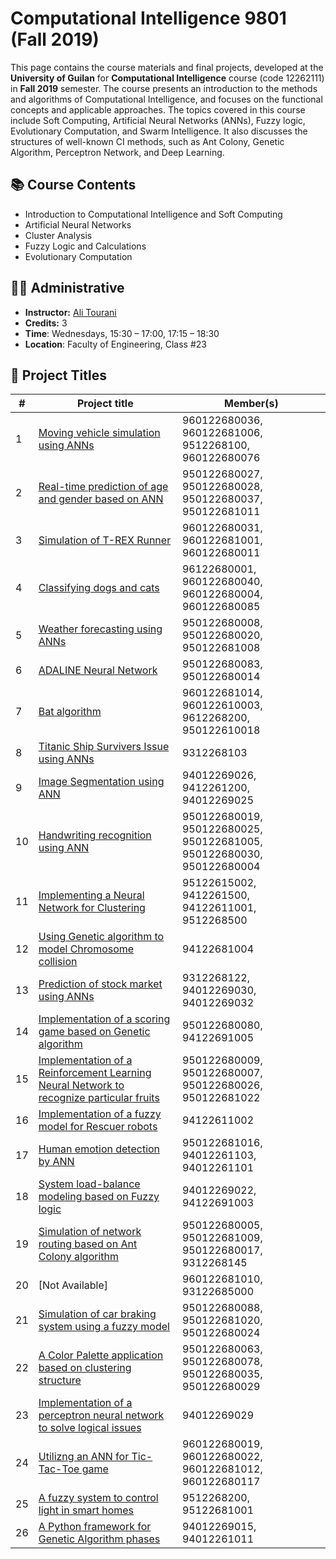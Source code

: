 # Computational Intelligence 9801 (Fall 2019)

This page contains the course materials and final projects, developed at the **University of Guilan** for **Computational Intelligence** course (code 12262111) in **Fall 2019** semester. The course presents an introduction to the methods and algorithms of Computational Intelligence, and focuses on the functional concepts and applicable approaches. The topics covered in this course include Soft Computing, Artificial Neural Networks (ANNs), Fuzzy logic, Evolutionary Computation, and Swarm Intelligence. It also discusses the structures of well-known CI methods, such as Ant Colony, Genetic Algorithm, Perceptron Network, and Deep Learning.

## 📚 Course Contents

- Introduction to Computational Intelligence and Soft Computing
- Artificial Neural Networks
- Cluster Analysis
- Fuzzy Logic and Calculations
- Evolutionary Computation

## 👨‍🏫 Administrative

- **Instructor:** [Ali Tourani](http://alitourani.ir/course-material/ "Ali Tourani")
- **Credits:** 3
- **Time**: Wednesdays, 15:30 – 17:00, 17:15 – 18:30
- **Location**: Faculty of Engineering, Class #23

## 🔨 Project Titles

| # | Project title | Member(s) |
| ------------ | ------------ | ------------ |
| 1 | [Moving vehicle simulation using ANNs](https://github.com/alitourani/computational-intelligence-class-9801/tree/master/01-neural-network-moving-vehicle "Moving vehicle simulation using ANNs") | 960122680036, 960122681006, 9512268100, 960122680076 |
| 2 | [Real-time prediction of age and gender based on ANN](https://github.com/alitourani/computational-intelligence-class-9801/tree/master/02-neural-network-age-gender-prediction "Real-time prediction of age and gender based on ANN") | 950122680027, 950122680028, 950122680037, 950122681011 |
| 3 | [Simulation of T-REX Runner](https://github.com/alitourani/computational-intelligence-class-9801/tree/master/03-trex-runner-simulation "Simulation of T-REX Runner") | 960122680031, 960122681001, 960122680011 |
| 4 | [Classifying dogs and cats](https://github.com/alitourani/computational-intelligence-class-9801/tree/master/04-cnn-animal-classifier "Classifying dogs and cats") | 96122680001, 960122680040, 960122680004, 960122680085 |
| 5 | [Weather forecasting using ANNs](https://github.com/alitourani/computational-intelligence-class-9801/tree/master/05-neural-network-weather-forecast "Weather forecasting using ANNs") | 950122680008, 950122680020, 950122681008 |
| 6 | [ADALINE Neural Network](https://github.com/alitourani/computational-intelligence-class-9801/tree/master/06-adaline-network "ADALINE Neural Network") | 950122680083, 950122680014 |
| 7 | [Bat algorithm](https://github.com/alitourani/computational-intelligence-class-9801/tree/master/07-bat-algorithm "Bat algorithm") | 960122681014, 960122610003, 9612268200, 950122610018 |
| 8 | [Titanic Ship Survivers Issue using ANNs](https://github.com/alitourani/computational-intelligence-class-9801/tree/master/08-neural-networks-titanic-survivers "Titanic Ship Survivers Issue using ANNs") | 9312268103 |
| 9 | [Image Segmentation using ANN](https://github.com/alitourani/computational-intelligence-class-9801/tree/master/09-neural-network-image-segmentation "Image Segmentation using ANN") | 94012269026, 9412261200, 94012269025 |
| 10 | [Handwriting recognition using ANN](https://github.com/alitourani/computational-intelligence-class-9801/tree/master/10-handwriting-recognition "Handwriting recognition using ANN") | 950122680019, 950122680025, 950122681005, 950122680030, 950122680004 |
| 11 | [Implementing a Neural Network for Clustering](https://github.com/alitourani/computational-intelligence-class-9801/tree/master/11-neural-network-clustering "Implementing a Neural Network for Clustering") | 95122615002, 9412261500, 94122611001, 9512268500 |
| 12 | [Using Genetic algorithm to model Chromosome collision](https://github.com/alitourani/computational-intelligence-class-9801/tree/master/12-genetic-chromosome-collision "Using Genetic algorithm to model Chromosome collision") | 94122681004 |
| 13 | [Prediction of stock market using ANNs](https://github.com/alitourani/computational-intelligence-class-9801/tree/master/15-reinforcement-neural-network "Prediction of stock market using ANNs") | 9312268122, 94012269030, 94012269032 |
| 14 | [Implementation of a scoring game based on Genetic algorithm](https://github.com/alitourani/computational-intelligence-class-9801/tree/master/14-genetic-scoring-game "Implementation of a scoring game based on Genetic algorithm") | 950122680080, 94122691005 |
| 15 | [Implementation of a Reinforcement Learning Neural Network to recognize particular fruits](https://github.com/alitourani/computational-intelligence-class-9801/tree/master/15-reinforcement-neural-network "Implementation of a Reinforcement Learning Neural Network to recognize particular fruits") | 950122680009, 950122680007, 950122680026, 950122681022 |
| 16 | [Implementation of a fuzzy model for Rescuer robots](https://github.com/alitourani/computational-intelligence-class-9801/tree/master/16-fuzzy-rescue-robot "Implementation of a fuzzy model for Rescuer robots") | 94122611002 |
| 17 | [Human emotion detection by ANN](https://github.com/alitourani/computational-intelligence-class-9801/tree/master/17-neural-network-emotion-detection "Human emotion detection by ANN") | 950122681016, 94012261103, 94012261101 |
| 18 | [System load-balance modeling based on Fuzzy logic](https://github.com/alitourani/computational-intelligence-class-9801/tree/master/18-load-balance-modeling "System load-balance modeling based on Fuzzy logic") | 94012269022, 94122691003 |
| 19 | [Simulation of network routing based on Ant Colony algorithm](https://github.com/alitourani/computational-intelligence-class-9801/tree/master/19-ant-colony-network-routing "Simulation of network routing based on Ant Colony algorithm") | 950122680005, 950122681009, 950122680017, 9312268145 |
| 20 | [Not Available] | 960122681010, 93122685000 |
| 21 | [Simulation of car braking system using a fuzzy model](https://github.com/alitourani/computational-intelligence-class-9801/tree/master/21-fuzzy-car-braking "Simulation of car braking system using a fuzzy model") | 950122680088, 950122681020, 950122680024 |
| 22 | [A Color Palette application based on clustering structure](https://github.com/alitourani/computational-intelligence-class-9801/tree/master/22-clustering-color-palette "A Color Palette application based on clustering structure") | 950122680063, 950122680078, 950122680035, 950122680029 |
| 23 | [Implementation of a perceptron neural network to solve logical issues](https://github.com/alitourani/computational-intelligence-class-9801/tree/master/23-perceptron-logic-issues "Implementation of a perceptron neural network to solve logical issues") | 94012269029 |
| 24 | [Utilizng an ANN for Tic-Tac-Toe game](https://github.com/alitourani/computational-intelligence-class-9801/tree/master/24-tic-tac-toe-neural-networks "Utilizng an ANN for Tic-Tac-Toe game") | 960122680019, 960122680022, 960122681012, 960122680117 |
| 25 | [A fuzzy system to control light in smart homes](https://github.com/alitourani/computational-intelligence-class-9801/tree/master/25-fuzzy-light-control "A fuzzy system to control light in smart homes") | 9512268200, 95122681001 |
| 26 | [A Python framework for Genetic Algorithm phases](https://github.com/alitourani/computational-intelligence-class-9801/tree/master/26-genetic-algorithm-framework "A Python framework for Genetic Algorithm phases") | 94012269015, 94012261011 |
